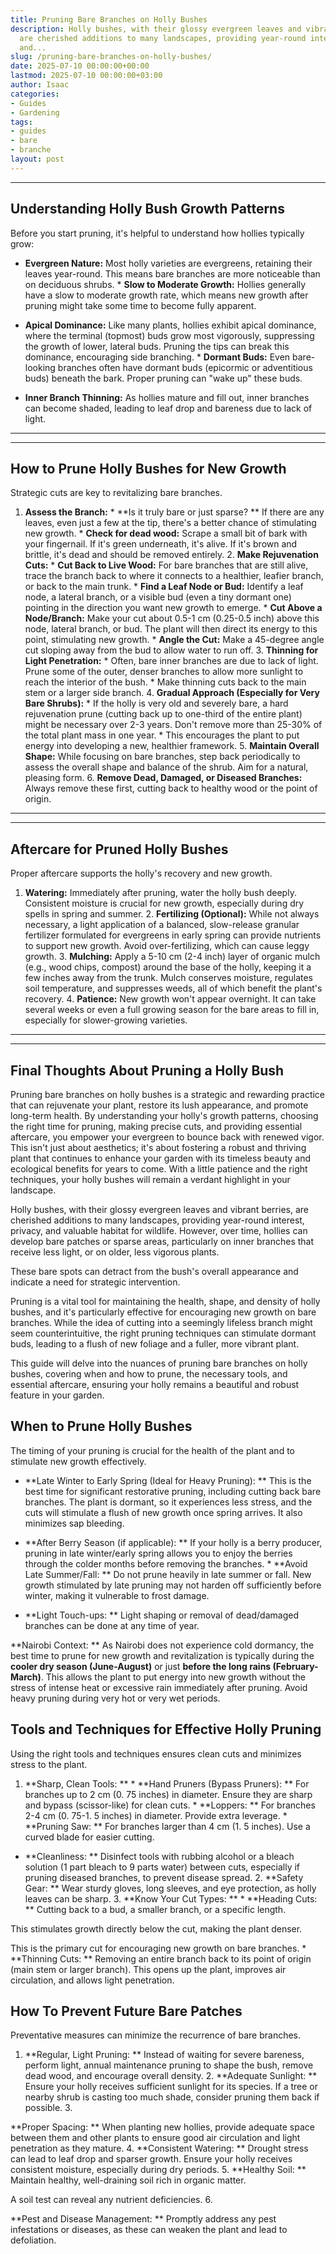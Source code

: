 ```yaml
---
title: Pruning Bare Branches on Holly Bushes
description: Holly bushes, with their glossy evergreen leaves and vibrant berries,
  are cherished additions to many landscapes, providing year-round interest, privacy,
  and...
slug: /pruning-bare-branches-on-holly-bushes/
date: 2025-07-10 00:00:00+00:00
lastmod: 2025-07-10 00:00:00+03:00
author: Isaac
categories:
- Guides
- Gardening
tags:
- guides
- bare
- branche
layout: post
---
```

---

## Understanding Holly Bush Growth Patterns
Before you start pruning, it's helpful to understand how hollies typically grow:

* **Evergreen Nature:** Most holly varieties are evergreens, retaining their leaves year-round. This means bare branches are more noticeable than on deciduous shrubs. * **Slow to Moderate Growth:** Hollies generally have a slow to moderate growth rate, which means new growth after pruning might take some time to become fully apparent.

* **Apical Dominance:** Like many plants, hollies exhibit apical dominance, where the terminal (topmost) buds grow most vigorously, suppressing the growth of lower, lateral buds. Pruning the tips can break this dominance, encouraging side branching. * **Dormant Buds:** Even bare-looking branches often have dormant buds (epicormic or adventitious buds) beneath the bark. Proper pruning can "wake up" these buds.

* **Inner Branch Thinning:** As hollies mature and fill out, inner branches can become shaded, leading to leaf drop and bareness due to lack of light.
---
---

## How to Prune Holly Bushes for New Growth
Strategic cuts are key to revitalizing bare branches.
1. **Assess the Branch:** * **Is it truly bare or just sparse? ** If there are any leaves, even just a few at the tip, there's a better chance of stimulating new growth. * **Check for dead wood:** Scrape a small bit of bark with your fingernail. If it's green underneath, it's alive. If it's brown and brittle, it's dead and should be removed entirely. 2.
**Make Rejuvenation Cuts:** * **Cut Back to Live Wood:** For bare branches that are still alive, trace the branch back to where it connects to a healthier, leafier branch, or back to the main trunk. * **Find a Leaf Node or Bud:** Identify a leaf node, a lateral branch, or a visible bud (even a tiny dormant one) pointing in the direction you want new growth to emerge. * **Cut Above a Node/Branch:** Make your cut about 0.5-1 cm (0.25-0.5 inch) above this node, lateral branch, or bud.
The plant will then direct its energy to this point, stimulating new growth. * **Angle the Cut:** Make a 45-degree angle cut sloping away from the bud to allow water to run off. 3. **Thinning for Light Penetration:** * Often, bare inner branches are due to lack of light. Prune some of the outer, denser branches to allow more sunlight to reach the interior of the bush. * Make thinning cuts back to the main stem or a larger side branch. 4.
**Gradual Approach (Especially for Very Bare Shrubs):** * If the holly is very old and severely bare, a hard rejuvenation prune (cutting back up to one-third of the entire plant) might be necessary over 2-3 years. Don't remove more than 25-30% of the total plant mass in one year. * This encourages the plant to put energy into developing a new, healthier framework. 5.
**Maintain Overall Shape:** While focusing on bare branches, step back periodically to assess the overall shape and balance of the shrub. Aim for a natural, pleasing form. 6. **Remove Dead, Damaged, or Diseased Branches:** Always remove these first, cutting back to healthy wood or the point of origin.
---
---

## Aftercare for Pruned Holly Bushes
Proper aftercare supports the holly's recovery and new growth.
1. **Watering:** Immediately after pruning, water the holly bush deeply. Consistent moisture is crucial for new growth, especially during dry spells in spring and summer. 2. **Fertilizing (Optional):** While not always necessary, a light application of a balanced, slow-release granular fertilizer formulated for evergreens in early spring can provide nutrients to support new growth. Avoid over-fertilizing, which can cause leggy growth. 3.
**Mulching:** Apply a 5-10 cm (2-4 inch) layer of organic mulch (e.g., wood chips, compost) around the base of the holly, keeping it a few inches away from the trunk. Mulch conserves moisture, regulates soil temperature, and suppresses weeds, all of which benefit the plant's recovery. 4. **Patience:** New growth won't appear overnight. It can take several weeks or even a full growing season for the bare areas to fill in, especially for slower-growing varieties.
---
---

## Final Thoughts About Pruning a Holly Bush
Pruning bare branches on holly bushes is a strategic and rewarding practice that can rejuvenate your plant, restore its lush appearance, and promote long-term health. By understanding your holly's growth patterns, choosing the right time for pruning, making precise cuts, and providing essential aftercare, you empower your evergreen to bounce back with renewed vigor.
This isn't just about aesthetics; it's about fostering a robust and thriving plant that continues to enhance your garden with its timeless beauty and ecological benefits for years to come. With a little patience and the right techniques, your holly bushes will remain a verdant highlight in your landscape.

Holly bushes, with their glossy evergreen leaves and vibrant berries, are cherished additions to many landscapes, providing year-round interest, privacy, and valuable habitat for wildlife. However, over time, hollies can develop bare patches or sparse areas, particularly on inner branches that receive less light, or on older, less vigorous plants.

These bare spots can detract from the bush's overall appearance and indicate a need for strategic intervention.

Pruning is a vital tool for maintaining the health, shape, and density of holly bushes, and it's particularly effective for encouraging new growth on bare branches. While the idea of cutting into a seemingly lifeless branch might seem counterintuitive, the right pruning techniques can stimulate dormant buds, leading to a flush of new foliage and a fuller, more vibrant plant.

This guide will delve into the nuances of pruning bare branches on holly bushes, covering when and how to prune, the necessary tools, and essential aftercare, ensuring your holly remains a beautiful and robust feature in your garden.

##  When to Prune Holly Bushes

The timing of your pruning is crucial for the health of the plant and to stimulate new growth effectively.

* **Late Winter to Early Spring (Ideal for Heavy Pruning): ** This is the best time for significant restorative pruning, including cutting back bare branches. The plant is dormant, so it experiences less stress, and the cuts will stimulate a flush of new growth once spring arrives. It also minimizes sap bleeding.

* **After Berry Season (if applicable): ** If your holly is a berry producer, pruning in late winter/early spring allows you to enjoy the berries through the colder months before removing the branches. * **Avoid Late Summer/Fall: ** Do not prune heavily in late summer or fall. New growth stimulated by late pruning may not harden off sufficiently before winter, making it vulnerable to frost damage.

* **Light Touch-ups: ** Light shaping or removal of dead/damaged branches can be done at any time of year.

**Nairobi Context: ** As Nairobi does not experience cold dormancy, the best time to prune for new growth and revitalization is typically during the **cooler dry season (June-August)** or just **before the long rains (February-March)**. This allows the plant to put energy into new growth without the stress of intense heat or excessive rain immediately after pruning. Avoid heavy pruning during very hot or very wet periods.

##  Tools and Techniques for Effective Holly Pruning

Using the right tools and techniques ensures clean cuts and minimizes stress to the plant.

1. **Sharp, Clean Tools: ** * **Hand Pruners (Bypass Pruners): ** For branches up to 2 cm (0. 75 inches) in diameter. Ensure they are sharp and bypass (scissor-like) for clean cuts. * **Loppers: ** For branches 2-4 cm (0. 75-1. 5 inches) in diameter. Provide extra leverage. * **Pruning Saw: ** For branches larger than 4 cm (1. 5 inches). Use a curved blade for easier cutting.

* **Cleanliness: ** Disinfect tools with rubbing alcohol or a bleach solution (1 part bleach to 9 parts water) between cuts, especially if pruning diseased branches, to prevent disease spread. 2. **Safety Gear: ** Wear sturdy gloves, long sleeves, and eye protection, as holly leaves can be sharp. 3. **Know Your Cut Types: ** * **Heading Cuts: ** Cutting back to a bud, a smaller branch, or a specific length.

This stimulates growth directly below the cut, making the plant denser.

This is the primary cut for encouraging new growth on bare branches. * **Thinning Cuts: ** Removing an entire branch back to its point of origin (main stem or larger branch). This opens up the plant, improves air circulation, and allows light penetration.

##  How To Prevent Future Bare Patches

Preventative measures can minimize the recurrence of bare branches.

1. **Regular, Light Pruning: ** Instead of waiting for severe bareness, perform light, annual maintenance pruning to shape the bush, remove dead wood, and encourage overall density. 2. **Adequate Sunlight: ** Ensure your holly receives sufficient sunlight for its species. If a tree or nearby shrub is casting too much shade, consider pruning them back if possible. 3.

**Proper Spacing: ** When planting new hollies, provide adequate space between them and other plants to ensure good air circulation and light penetration as they mature. 4. **Consistent Watering: ** Drought stress can lead to leaf drop and sparser growth. Ensure your holly receives consistent moisture, especially during dry periods. 5. **Healthy Soil: ** Maintain healthy, well-draining soil rich in organic matter.

A soil test can reveal any nutrient deficiencies. 6.

**Pest and Disease Management: ** Promptly address any pest infestations or diseases, as these can weaken the plant and lead to defoliation.